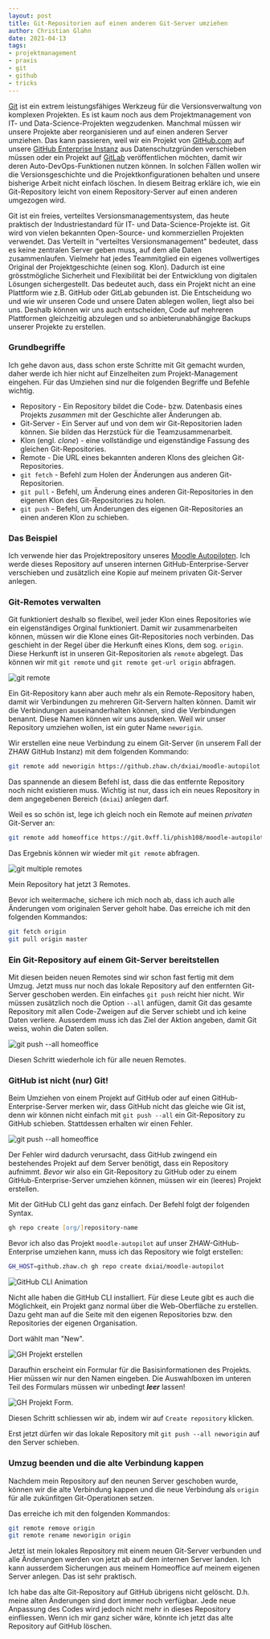 ```yaml
---
layout: post
title: Git-Repositorien auf einen anderen Git-Server umziehen
author: Christian Glahn
date: 2021-04-13
tags: 
- projektmanagement
- praxis
- git
- github
- tricks
---
```


[Git](https://git-scm.com/) ist ein extrem leistungsfähiges Werkzeug für die Versionsverwaltung von komplexen Projekten. Es ist kaum noch aus dem Projektmanagement von IT- und Data-Science-Projekten wegzudenken. Manchmal müssen wir unsere Projekte aber reorganisieren und auf einen anderen Server umziehen. Das kann passieren, weil wir ein Projekt von [GitHub.com](https://github.com) auf unsere [GitHub Enterprise Instanz](https://github.zhaw.ch) aus Datenschutzgründen verschieben müssen oder ein Projekt auf [GitLab](https://gitlab.com) veröffentlichen möchten, damit wir deren Auto-DevOps-Funktionen nutzen können. In solchen Fällen wollen wir die Versionsgeschichte und die Projektkonfigurationen behalten und unsere bisherige Arbeit nicht einfach löschen. In diesem Beitrag erkläre ich, wie ein Git-Repository leicht von einem Repository-Server auf einen anderen umgezogen wird. 

Git ist ein freies, verteiltes Versionsmanagementsystem, das heute praktisch der Industriestandard für IT- und Data-Science-Projekte ist. Git wird von vielen bekannten Open-Source- und kommerziellen Projekten verwendet. Das Verteilt in "verteiltes Versionsmanagement" bedeutet, dass es keine zentralen Server geben muss, auf dem alle Daten zusammenlaufen. Vielmehr hat jedes Teammitglied ein eigenes vollwertiges Original der Projektgeschichte (einen sog. Klon). Dadurch ist eine grösstmögliche Sicherheit und Flexibilität bei der Entwicklung von digitalen Lösungen sichergestellt. Das bedeutet auch, dass ein Projekt nicht an eine Plattform wie z.B. GitHub oder GitLab gebunden ist. Die Entscheidung wo und wie wir unseren Code und unsere Daten ablegen wollen, liegt also bei uns. Deshalb können wir uns auch entscheiden, Code auf mehreren Plattformen gleichzeitig abzulegen und so anbieterunabhängige Backups unserer Projekte zu erstellen.

### Grundbegriffe

Ich gehe davon aus, dass schon erste Schritte mit Git gemacht wurden, daher werde ich hier nicht auf Einzelheiten zum Projekt-Management eingehen. Für das Umziehen sind nur die folgenden Begriffe und Befehle wichtig. 

- Repository - Ein Repository bildet die Code- bzw. Datenbasis eines Projekts *zusammen* mit der Geschichte aller Änderungen ab. 
- Git-Server - Ein Server auf und von dem wir Git-Repositorien laden können. Sie bilden das Herzstück für die Teamzusammenarbeit.
- Klon (engl. *clone*) - eine vollständige und eigenständige Fassung des gleichen Git-Repositories.
- Remote - Die URL eines bekannten anderen Klons des gleichen Git-Repositories.
- `git fetch` - Befehl zum Holen der Änderungen aus anderen Git-Repositorien.
- `git pull` - Befehl, um Änderung eines anderen Git-Repositories in den eigenen Klon des Git-Repositories zu holen.
- `git push` - Befehl, um Änderungen des eigenen Git-Repositories an einen anderen Klon zu schieben.

### Das Beispiel

Ich verwende hier das Projektrepository unseres [Moodle Autopiloten](https://github.com/dxiai/moodle-autopilot). Ich werde dieses Repository auf unseren internen GitHub-Enterprise-Server verschieben und zusätzlich eine Kopie auf meinem privaten Git-Server anlegen. 

### Git-Remotes verwalten

Git funktioniert deshalb so flexibel, weil jeder Klon eines Repositories wie ein eigenständiges Orginal funktioniert. Damit wir zusammenarbeiten können, müssen wir die Klone eines Git-Repositories noch verbinden. Das geschieht in der Regel über die Herkunft eines Klons, dem sog. `origin`. Diese Herkunft ist in unseren Git-Repositorien als `remote` abgelegt. Das können wir mit `git remote` und `git remote get-url origin` abfragen. 

![git remote](/assets/images/post_20210413/git_remote.png)

Ein Git-Repository kann aber auch mehr als ein Remote-Repository haben, damit wir Verbindungen zu mehreren Git-Servern halten können. Damit wir die Verbindungen auseinanderhalten können, sind die Verbindungen benannt. Diese Namen können wir uns ausdenken. Weil wir unser Repository umziehen wollen, ist ein guter Name `neworigin`.

Wir erstellen eine neue Verbindung zu einem Git-Server (in unserem Fall der ZHAW GitHub Instanz) mit dem folgenden Kommando:

```zsh
git remote add neworigin https://github.zhaw.ch/dxiai/moodle-autopilot.git
```

Das spannende an diesem Befehl ist, dass die das entfernte Repository noch nicht existieren muss. Wichtig ist nur, dass ich ein neues Repository in dem angegebenen Bereich (`dxiai`) anlegen darf. 

Weil es so schön ist, lege ich gleich noch ein Remote auf meinen *privaten* Git-Server an: 

```zsh
git remote add homeoffice https://git.0xff.li/phish108/moodle-autopilot.git
```

Das Ergebnis können wir wieder mit `git remote` abfragen. 

![git multiple remotes](/assets/images/post_20210413/git_multiremote.png)

Mein Repository hat jetzt 3 Remotes. 

Bevor ich weitermache, sichere ich mich noch ab, dass ich auch alle Änderungen vom originalen Server geholt habe. Das erreiche ich mit den folgenden Kommandos:

```zsh
git fetch origin
git pull origin master
```

### Ein Git-Repository auf einem Git-Server bereitstellen

Mit diesen beiden neuen Remotes sind wir schon fast fertig mit dem Umzug. Jetzt muss nur noch das lokale Repository auf den entfernten Git-Server geschoben werden. Ein einfaches `git push` reicht hier nicht. Wir müssen zusätzlich noch die Option `--all` anfügen, damit Git das gesamte Repository mit allen Code-Zweigen auf die Server schiebt und ich keine Daten verliere. Ausserdem muss ich das Ziel der Aktion angeben, damit Git weiss, wohin die Daten sollen.

![git push --all homeoffice](/assets/images/post_20210413/git_push_newremote.png)

Diesen Schritt wiederhole ich für alle neuen Remotes. 

### GitHub ist nicht (nur) Git!

Beim Umziehen von einem Projekt auf GitHub oder auf einen GitHub-Enterprise-Server merken wir, dass GitHub nicht das gleiche wie Git ist, denn wir können nicht einfach mit `git push --all` ein Git-Repository zu GitHub schieben. Stattdessen erhalten wir einen Fehler.

![git push --all homeoffice](/assets/images/post_20210413/git_push_github.png)

Der Fehler wird dadurch verursacht, dass GitHub zwingend ein bestehendes Projekt auf dem Server benötigt, dass ein Repository aufnimmt. *Bevor* wir also ein Git-Repository zu GitHub oder zu einem GitHub-Enterprise-Server umziehen können, müssen wir ein (leeres) Projekt erstellen. 

Mit der GitHub CLI geht das ganz einfach. Der Befehl folgt der folgenden Syntax.

```zsh
gh repo create [org/]repository-name
```

Bevor ich also das Projekt `moodle-autopilot` auf unser ZHAW-GitHub-Enterprise umziehen kann, muss ich das Repository wie folgt erstellen: 

```zsh
GH_HOST=github.zhaw.ch gh repo create dxiai/moodle-autopilot
```

![GitHub CLI Animation](/assets/images/post_20210413/gh_cli_repo_create.gif)

Nicht alle haben die GitHub CLI installiert. Für diese Leute gibt es auch die Möglichkeit, ein Projekt ganz normal über die Web-Oberfläche zu erstellen.
Dazu geht man auf die Seite mit den eigenen Repositories bzw. den Repositories der eigenen Organisation. 

Dort wählt man "New".

![GH Projekt erstellen](/assets/images/post_20210413/gh_newproject.png)

Daraufhin erscheint ein Formular für die Basisinformationen des Projekts. Hier müssen wir nur den Namen eingeben. Die Auswahlboxen im unteren Teil des Formulars müssen wir unbedingt ***leer*** lassen!

![GH Projekt Form](/assets/images/post_20210413/gh_projectoptions.png).

Diesen Schritt schliessen wir ab, indem wir auf `Create repository` klicken. 

Erst jetzt dürfen wir das lokale Repository mit `git push --all neworigin` auf den Server schieben. 

### Umzug beenden und die alte Verbindung kappen

Nachdem mein Repository auf den neunen Server geschoben wurde, können wir die alte Verbindung kappen und die neue Verbindung als `origin` für alle zukünfitgen Git-Operationen setzen. 

Das erreiche ich mit den folgenden Kommandos: 

```zsh
git remote remove origin
git remote rename neworigin origin
```

Jetzt ist mein lokales Repository mit einem neuen Git-Server verbunden und alle Änderungen werden von jetzt ab auf dem internen Server landen. 
Ich kann ausserdem Sicherungen aus meinem Homeoffice auf meinem eigenen Server anlegen. Das ist sehr praktisch. 

Ich habe das alte Git-Repository auf GitHub übrigens nicht gelöscht. D.h. meine alten Änderungen sind dort immer noch verfügbar. Jede neue Anpassung des Codes wird jedoch nicht mehr in dieses Repository einfliessen. Wenn ich mir ganz sicher wäre, könnte ich jetzt das alte Repository auf GitHub löschen.
